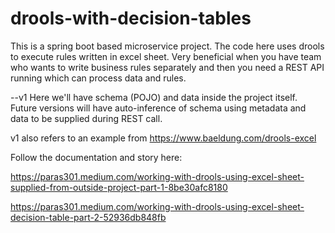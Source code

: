 # drools-with-decision-tables

This is a spring boot based microservice project. The code here uses drools to execute rules written in excel sheet. Very beneficial when you have team who wants to write business rules separately and then you need a REST API running which can process data and rules.

--v1
Here we'll have schema (POJO) and data inside the project itself. Future versions will have auto-inference of schema using metadata and data to be supplied during REST call.

v1 also refers to an example from https://www.baeldung.com/drools-excel

Follow the documentation and story here: 

https://paras301.medium.com/working-with-drools-using-excel-sheet-supplied-from-outside-project-part-1-8be30afc8180


https://paras301.medium.com/working-with-drools-using-excel-sheet-decision-table-part-2-52936db848fb